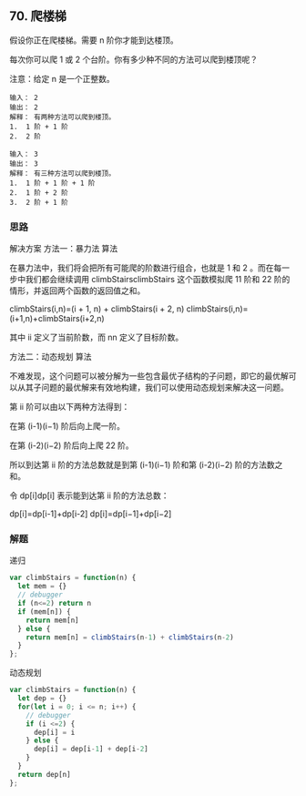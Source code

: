 ## 70. 爬楼梯
假设你正在爬楼梯。需要 n 阶你才能到达楼顶。

每次你可以爬 1 或 2 个台阶。你有多少种不同的方法可以爬到楼顶呢？

注意：给定 n 是一个正整数。
```
输入： 2
输出： 2
解释： 有两种方法可以爬到楼顶。
1.  1 阶 + 1 阶
2.  2 阶
```

```
输入： 3
输出： 3
解释： 有三种方法可以爬到楼顶。
1.  1 阶 + 1 阶 + 1 阶
2.  1 阶 + 2 阶
3.  2 阶 + 1 阶
```
### 思路 
解决方案
方法一：暴力法
算法

在暴力法中，我们将会把所有可能爬的阶数进行组合，也就是 1 和 2 。而在每一步中我们都会继续调用 climbStairsclimbStairs 这个函数模拟爬 11 阶和 22 阶的情形，并返回两个函数的返回值之和。

climbStairs(i,n)=(i + 1, n) + climbStairs(i + 2, n)
climbStairs(i,n)=(i+1,n)+climbStairs(i+2,n)

其中 ii 定义了当前阶数，而 nn 定义了目标阶数。

方法二：动态规划
算法

不难发现，这个问题可以被分解为一些包含最优子结构的子问题，即它的最优解可以从其子问题的最优解来有效地构建，我们可以使用动态规划来解决这一问题。

第 ii 阶可以由以下两种方法得到：

在第 (i-1)(i−1) 阶后向上爬一阶。

在第 (i-2)(i−2) 阶后向上爬 22 阶。

所以到达第 ii 阶的方法总数就是到第 (i-1)(i−1) 阶和第 (i-2)(i−2) 阶的方法数之和。

令 dp[i]dp[i] 表示能到达第 ii 阶的方法总数：

dp[i]=dp[i-1]+dp[i-2]
dp[i]=dp[i−1]+dp[i−2]

### 解题
递归
```javascript
var climbStairs = function(n) {
  let mem = {}
  // debugger
  if (n<=2) return n 
  if (mem[n]) {
    return mem[n]
  } else {
    return mem[n] = climbStairs(n-1) + climbStairs(n-2)
  }
};
```

动态规划
```javascript
var climbStairs = function(n) {
  let dep = {}
  for(let i = 0; i <= n; i++) {
    // debugger
    if (i <=2) {
      dep[i] = i
    } else {
      dep[i] = dep[i-1] + dep[i-2]
    }
  }
  return dep[n]
};
```

